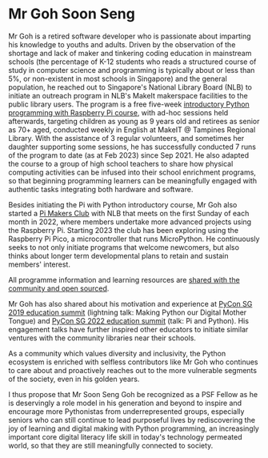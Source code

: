 # Mr Goh Soon Seng

Mr Goh is a retired software developer who is passionate about imparting his knowledge to youths and adults. Driven by the observation of the shortage and lack of maker and tinkering coding education in mainstream schools (the percentage of K-12 students who reads a structured course of study in computer science and programming is typically about or less than 5%, or non-existent in most schools in Singapore) and the general population, he reached out to Singapore's National Library Board (NLB) to initiate an outreach program in NLB's MakeIt makerspace facilities to the public library users. The program is a free five-week [introductory Python programming with Raspberry Pi course](https://learning.nlb.gov.sg/communities/join/digital-communities), with ad-hoc sessions held afterwards, targeting children as young as 9 years old and retirees as senior as 70+ aged, conducted weekly in English at MakeIT @ Tampines Regional Library. With the assistance of 3 regular volunteers, and sometimes her daughter supporting some sessions, he has successfully conducted 7 runs of the program to date (as at Feb 2023) since Sep 2021. He also adapted the course to a group of high school teachers to share how physical computing activities can be infused into their school enrichment programs, so that beginning programming learners can be meaningfully engaged with authentic tasks integrating both hardware and software.

Besides initiating the Pi with Python introductory course, Mr Goh also started a [Pi Makers Club](https://github.com/ssgoh/The-Pi-Club) with NLB that meets on the first Sunday of each month in 2022, where members undertake more advanced projects using the Raspberry Pi. Starting 2023 the club has been exploring using the Raspberry Pi Pico, a microcontroller that runs MicroPython. He continuously seeks to not only initiate programs that welcome newcomers, but also thinks about longer term developmental plans to retain and sustain members' interest.

All programme information and learning resources are [shared with the community and open sourced](https://github.com/ssgoh).

Mr Goh has also shared about his motivation and experience at [PyCon SG 2019 education summit](https://pycon.sg/edu-summit) (lightning talk: Making Python our Digital Mother Tongue) and [PyCon SG 2022 education summit](https://www.youtube.com/watch?v=LkvsHHpfFIc&t=9508s) (talk: Pi and Python). His engagement talks have further inspired other educators to initiate similar ventures with the community libraries near their schools.

As a community which values diversity and inclusivity, the Python ecosystem is enriched with selfless contributors like Mr Goh who continues to care about and proactively reaches out to the more vulnerable segments of the society, even in his golden years.

I thus propose that Mr Soon Seng Goh be recognized as a PSF Fellow as he is deservingly a role model in his generation and beyond to inspire and encourage more Pythonistas from underrepresented groups, especially seniors who can still continue to lead purposeful lives by rediscovering the joy of learning and digital making with Python programming, an increasingly important core digital literacy life skill in today's technology permeated world, so that they are still meaningfully connected to society.
